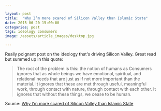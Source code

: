 ```yaml
---

layout: post
title:  "Why I’m more scared of Silicon Valley than Islamic State"
date: 2015-06-20 15:00:00
categories: post
tags: ideology consumers  
image: /assets/article_images/desktop.jpg

---
```


Really poignant post on the ideology that's  driving Silicon Valley. Great read but summed up in this quote:

>The root of the problem is this: the notion of humans as Consumers ignores that as whole beings we have emotional, spiritual, and relational needs that are just as if not more important than the material. It ignores that these are met through useful, meaningful work, through contact with nature, through contact with each other. It ignores that without these things, we cease to be human.

Source: [Why I’m more scared of Silicon Valley than Islamic State](https://newcitizenshipproject.wordpress.com/2015/06/09/why-im-more-scared-of-silicon-valley-than-islamic-state/)